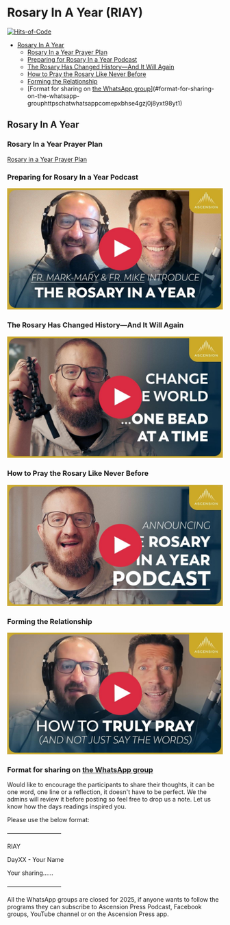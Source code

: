 # Rosary In A Year (RIAY)

[![Hits-of-Code](https://hitsofcode.com/github/linusjf/RIAY?branch=main)](https://hitsofcode.com/github/linusjf/RIAY/view?branch=main)

<!-- toc -->

- [Rosary In A Year](#rosary-in-a-year)
  - [Rosary In a Year Prayer Plan](#rosary-in-a-year-prayer-plan)
  - [Preparing for Rosary In a Year Podcast](#preparing-for-rosary-in-a-year-podcast)
  - [The Rosary Has Changed History—And It Will Again](#the-rosary-has-changed-historyand-it-will-again)
  - [How to Pray the Rosary Like Never Before](#how-to-pray-the-rosary-like-never-before)
  - [Forming the Relationship](#forming-the-relationship)
  - [Format for sharing on [the WhatsApp group](https://chat.whatsapp.com/EPXBhsE4GzJ0j8YXt98YT1)](#format-for-sharing-on-the-whatsapp-grouphttpschatwhatsappcomepxbhse4gzj0j8yxt98yt1)

<!-- tocstop -->

## Rosary In A Year

### Rosary In a Year Prayer Plan

[Rosary in a Year Prayer Plan](https://raw.githubusercontent.com/linusjf/RIAY/main/Rosary_in_a_Year_Prayer_Plan.pdf)

### Preparing for Rosary In a Year Podcast

[![Preparing for Rosary in a Year Podcast w/ Fr. Mark-Mary (+ Special Guest Fr. Mike Schmitz!)](https://raw.githubusercontent.com/linusjf/RIAY/main/Podcast.jpg)](https://youtu.be/kTKyflR2H-Q "Preparing for Rosary in a Year Podcast w/ Fr. Mark-Mary (+ Special Guest Fr. Mike Schmitz!)")

### The Rosary Has Changed History—And It Will Again

[![The Rosary Has Changed History—And It Will Again](https://raw.githubusercontent.com/linusjf/RIAY/main/History.jpg)](https://youtu.be/exy8-Ffbls4 "The Rosary Has Changed History — And It Will Again")

### How to Pray the Rosary Like Never Before

[![How to Pray the Rosary Like Never Before (+ NEW Podcast)](https://raw.githubusercontent.com/linusjf/RIAY/main/HowToPray.jpg)](https://youtu.be/JjWRqYt1ljQ "How to Pray the Rosary Like Never Before (+ NEW Podcast)")

### Forming the Relationship

[![Forming The Relationship - Intro to Phase 1 of the Rosary in a Year Podcast](https://raw.githubusercontent.com/linusjf/RIAY/main/forming.jpg)](https://youtu.be/785cmjJBqvI "Forming The Relationship - Intro to Phase 1 of the Rosary in a Year Podcast")

### Format for sharing on [the WhatsApp group](https://chat.whatsapp.com/EPXBhsE4GzJ0j8YXt98YT1)

Would like to encourage the participants to share their thoughts, it can be one word, one line or a reflection, it doesn't have to be perfect. We the admins will review it before posting so feel free to drop us a note. Let us know how the days readings inspired you. 

Please use the below format:

—————————

RIAY

DayXX - Your Name

Your sharing……

—————————

All the WhatsApp groups are closed for 2025, if anyone wants to follow the programs they can subscribe to Ascension Press Podcast, Facebook groups, YouTube channel or on the Ascension Press app.
